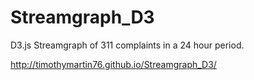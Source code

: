 # Streamgraph_D3
D3.js Streamgraph of 311 complaints in a 24 hour period. 

http://timothymartin76.github.io/Streamgraph_D3/
